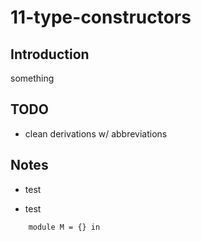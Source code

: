 11-type-constructors
====================

Introduction
------------

something

TODO
----

-   clean derivations w/ abbreviations

Notes
-----

-   test

-   test

<!-- -->

        module M = {} in

